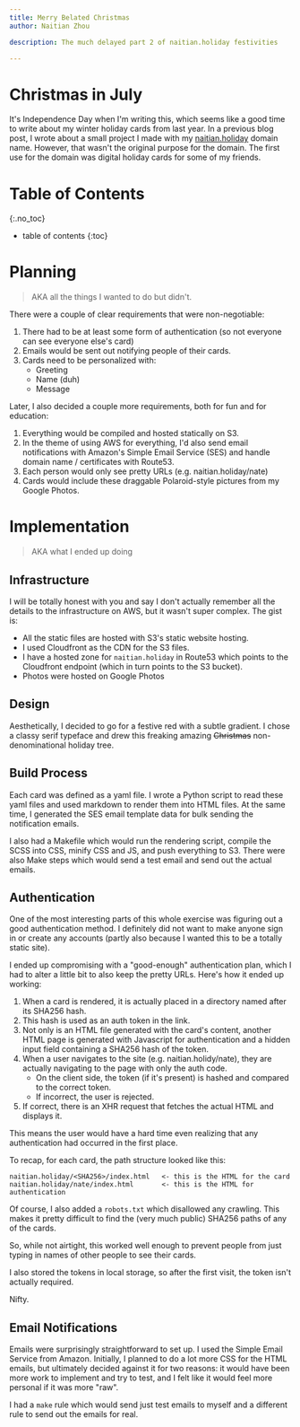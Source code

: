 ```yaml
---
title: Merry Belated Christmas
author: Naitian Zhou

description: The much delayed part 2 of naitian.holiday festivities

---
```


# Christmas in July

It's Independence Day when I'm writing this, which seems like a good time to
write about my winter holiday cards from last year. In a previous blog post, I
wrote about a small project I made with my
[naitian.holiday](https://naitian.holiday/isyp) domain name.  However, that
wasn't the original purpose for the domain. The first use for the domain was
digital holiday cards for some of my friends.

# Table of Contents
{:.no_toc}
* table of contents
{:toc}

# Planning

> AKA all the things I wanted to do but didn't.

There were a couple of clear requirements that were non-negotiable:

1. There had to be at least some form of authentication (so not everyone can see
   everyone else's card)
2. Emails would be sent out notifying people of their cards.
3. Cards need to be personalized with:
    - Greeting
    - Name (duh)
    - Message

Later, I also decided a couple more requirements, both for fun and for
education:

1. Everything would be compiled and hosted statically on S3.
2. In the theme of using AWS for everything, I'd also send email notifications
   with Amazon's Simple Email Service (SES) and handle domain name /
   certificates with Route53.
3. Each person would only see pretty URLs (e.g. naitian.holiday/nate)
4. Cards would include these draggable Polaroid-style pictures from my Google
   Photos.

# Implementation

> AKA what I ended up doing

## Infrastructure

I will be totally honest with you and say I don't actually remember all the
details to the infrastructure on AWS, but it wasn't super complex. The gist is:

- All the static files are hosted with S3's static website hosting.
- I used Cloudfront as the CDN for the S3 files.
- I have a hosted zone for `naitian.holiday` in Route53 which points to the
  Cloudfront endpoint (which in turn points to the S3 bucket).
- Photos were hosted on Google Photos

## Design

Aesthetically, I decided to go for a festive red with a subtle gradient. I chose
a classy serif typeface and drew this freaking amazing ~~Christmas~~
non-denominational holiday tree.

## Build Process

Each card was defined as a yaml file. I wrote a Python script to read these yaml
files and used markdown to render them into HTML files. At the same time, I
generated the SES email template data for bulk sending the notification emails.

I also had a Makefile which would run the rendering script, compile the SCSS
into CSS, minify CSS and JS, and push everything to S3. There were also Make
steps which would send a test email and send out the actual emails.

## Authentication

One of the most interesting parts of this whole exercise was figuring out a good
authentication method. I definitely did not want to make anyone sign in or
create any accounts (partly also because I wanted this to be a totally static
site).

I ended up compromising with a "good-enough" authentication plan, which I had to
alter a little bit to also keep the pretty URLs. Here's how it ended up working:

1. When a card is rendered, it is actually placed in a directory named after its
   SHA256 hash.
2. This hash is used as an auth token in the link.
3. Not only is an HTML file generated with the card's content, another HTML page
   is generated with Javascript for authentication and a hidden input field
   containing a SHA256 hash of the token.
4. When a user navigates to the site (e.g. naitian.holidy/nate), they are
   actually navigating to the page with only the auth code.
    - On the client side, the token (if it's present) is hashed and compared
      to the correct token.
    - If incorrect, the user is rejected.
5. If correct, there is an XHR request that fetches the actual HTML and displays
   it.

This means the user would have a hard time even realizing that any
authentication had occurred in the first place.

To recap, for each card, the path structure looked like this:

```
naitian.holiday/<SHA256>/index.html   <- this is the HTML for the card
naitian.holiday/nate/index.html       <- this is the HTML for authentication
```

Of course, I also added a `robots.txt` which disallowed any crawling. This makes
it pretty difficult to find the (very much public) SHA256 paths of any of the
cards.

So, while not airtight, this worked well enough to prevent people from just
typing in names of other people to see their cards.

I also stored the tokens in local storage, so after the first visit, the token
isn't actually required.

Nifty.

## Email Notifications

Emails were surprisingly straightforward to set up. I used the Simple Email
Service from Amazon. Initially, I planned to do a lot more CSS for the HTML
emails, but ultimately decided against it for two reasons: it would have been
more work to implement and try to test, and I felt like it would feel more
personal if it was more "raw".

I had a `make` rule which would send just test emails to myself and a different
rule to send out the emails for real.
